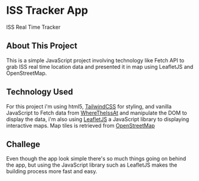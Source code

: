 # ISS Tracker App
ISS Real Time Tracker

## About This Project
This is a simple JavaScript project involving technology like Fetch API to grab ISS real time location data and presented it in map using LeafletJS and OpenStreetMap. 

## Technology Used
For this project i'm using html5, [TailwindCSS](https://tailwindcss.com) for styling, and vanilla JavaScript to Fetch data from [WhereTheIssAt](https://wheretheiss.at) and manipulate the DOM to display the data, i'm also using [LeafletJS](https://leafletjs.com) a JavaScript library to displaying interactive maps. Map tiles is retrieved from [OpenStreetMap](https://openstreetmap.org) 

## Challege
Even though the app look simple there's so much things going on behind the app, but using the JavaScript library such as LeafletJS makes the building process more fast and easy.
